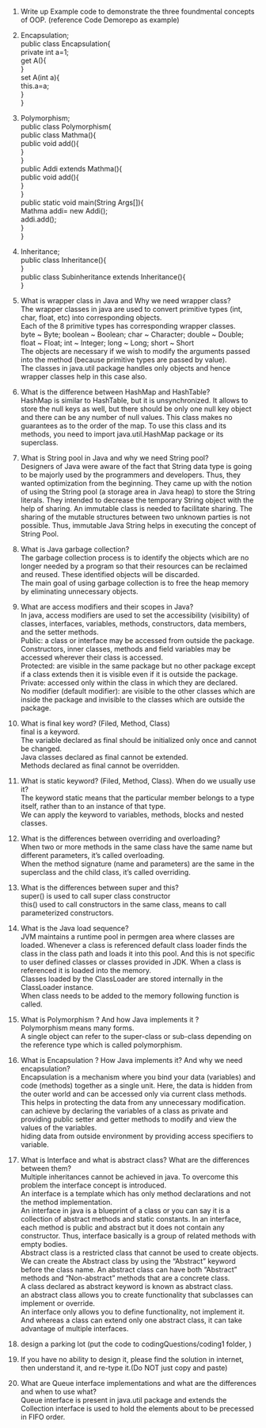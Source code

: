 1. Write up Example code to demonstrate the three foundmental concepts of OOP. (reference Code Demorepo as example)  

1. Encapsulation;  
public class Encapsulation{  
    private int a=1;  
    get A(){  
    }  
    set A(int a){  
        this.a=a;  
    }  
}  
2. Polymorphism;  
public class Polymorphism{  
    public class Mathma(){  
        public void add(){  
        }  
    }  
    public Addi extends Mathma(){  
        public void add(){  
        }  
    }  
    public static void main(String Args[]){  
        Mathma addi= new Addi();  
        addi.add();  
    }  
}  
3. Inheritance;  
public class Inheritance(){  
}  
public class Subinheritance extends Inheritance(){  
}  

2. What is wrapper class in Java and Why we need wrapper class?  
The wrapper classes in java are used to convert primitive types (int, char, float, etc) into corresponding objects.  
Each of the 8 primitive types has corresponding wrapper classes.  
byte ~ Byte; boolean ~ Boolean; char ~ Character; double ~ Double; float ~ Float; int ~ Integer; long ~ Long; short ~ Short  
The objects are necessary if we wish to modify the arguments passed into the method (because primitive types are passed by value).   
The classes in java.util package handles only objects and hence wrapper classes help in this case also.  

3. What is the difference between HashMap and HashTable?  
HashMap is similar to HashTable, but it is unsynchronized. It allows to store the null keys as well, but there should be only one null key object and there can be any number of null values.  This class makes no guarantees as to the order of the map. To use this class and its methods, you need to import java.util.HashMap package or its superclass.  

4. What is String pool in Java and why we need String pool?  
Designers of Java were aware of the fact that String data type is going to be majorly used by the programmers and developers. Thus, they wanted optimization from the beginning. They came up with the notion of using the String pool (a storage area in Java heap) to store the String literals. They intended to decrease the temporary String object with the help of sharing. An immutable class is needed to facilitate sharing. The sharing of the mutable structures between two unknown parties is not possible. Thus, immutable Java String helps in executing the concept of String Pool.  

5. What is Java garbage collection?  
The garbage collection process is to identify the objects which are no longer needed by a program so that their resources can be reclaimed and reused. These identified objects will be discarded.  
The main goal of using garbage collection is to free the heap memory by eliminating unnecessary objects.  

6. What are access modifiers and their scopes in Java?  
In java, access modifiers are used to set the accessibility (visibility) of classes, interfaces, variables, methods, constructors, data members, and the setter methods.  
Public: a class or interface may be accessed from outside the package. Constructors, inner classes, methods and field variables may be accessed wherever their class is accessed.  
Protected: are visible in the same package but no other package except if a class extends then it is visible even if it is outside the package.   
Private: accessed only within the class in which they are declared.  
No modifier (default modifier): are visible to the other classes which are inside the package and invisible to the classes which are outside the package.  

7. What is final key word? (Filed, Method, Class)  
final is a keyword.   
The variable declared as final should be initialized only once and cannot be changed.   
Java classes declared as final cannot be extended.  
Methods declared as final cannot be overridden.  

8. What is static keyword? (Filed, Method, Class). When do we usually use it?  
The keyword static means that the particular member belongs to a type itself, rather than to an instance of that type.  
We can apply the keyword to variables, methods, blocks and nested classes.  


9. What is the differences between overriding and overloading?  
When two or more methods in the same class have the same name but different parameters, it’s called overloading.   
When the method signature (name and parameters) are the same in the superclass and the child class, it’s called overriding.  

10. What is the differences between super and this?  
super() is used to call super class constructor  
this() used to call constructors in the same class, means to call parameterized constructors.  

11. What is the Java load sequence?  
JVM maintains a runtime pool in permgen area where classes are loaded. Whenever a class is referenced default class loader finds the class in the class path and loads it into this pool. And this is not specific to user defined classes or classes provided in JDK. When a class is referenced it is loaded into the memory.  
Classes loaded by the ClassLoader are stored internally in the ClassLoader instance.  
When class needs to be added to the memory following function is called.  

12. What is Polymorphism ? And how Java implements it ?  
Polymorphism means many forms.  
A single object can refer to the super-class or sub-class depending on the reference type which is called polymorphism.  

13. What is Encapsulation ? How Java implements it? And why we need encapsulation?  
Encapsulation is a mechanism where you bind your data (variables) and code (methods) together as a single unit. Here, the data is hidden from the outer world and can be accessed only via current class methods. This helps in protecting the data from any unnecessary modification.   
can achieve by declaring the variables of a class as private and providing public setter and getter methods to modify and view the values of the variables.  
hiding data from outside environment by providing access specifiers to variable.  

14. What is Interface and what is abstract class? What are the differences between them?  
Multiple inheritances cannot be achieved in java. To overcome this problem the interface concept is introduced.  
An interface is a template which has only method declarations and not the method implementation.  
An interface in java is a blueprint of a class or you can say it is a collection of abstract methods and static constants. In an interface, each method is public and abstract but it does not contain any constructor. Thus, interface basically is a group of related methods with empty bodies.   
Abstract class is a restricted class that cannot be used to create objects.  
We can create the Abstract class by using the “Abstract” keyword before the class name. An abstract class can have both “Abstract” methods and “Non-abstract” methods that are a concrete class.  
A class declared as abstract keyword is known as abstract class.  
an abstract class allows you to create functionality that subclasses can implement or override.  
An interface only allows you to define functionality, not implement it. And whereas a class can extend only one abstract class, it can take advantage of multiple interfaces.  

15. design a parking lot (put the code to codingQuestions/coding1 folder, )  
1. If you have no ability to design it, please find the solution in internet, then understand it, and re-type it.(Do NOT just copy and paste)  
  
16. What are Queue interface implementations and what are the differences and when to use what?  
Queue interface is present in java.util package and extends the Collection interface is used to hold the elements about to be precessed in FIFO order.


